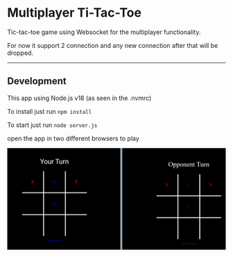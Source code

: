 # Multiplayer Ti-Tac-Toe

Tic-tac-toe game using Websocket for the multiplayer functionality.

For now it support 2 connection and any new connection after that will be dropped.

---

## Development

This app using Node.js v18 (as seen in the .nvmrc)

To install just run `npm install` 

To start just run `node server.js`

open the app in two different browsers to play

![app example](app-sample.png)

